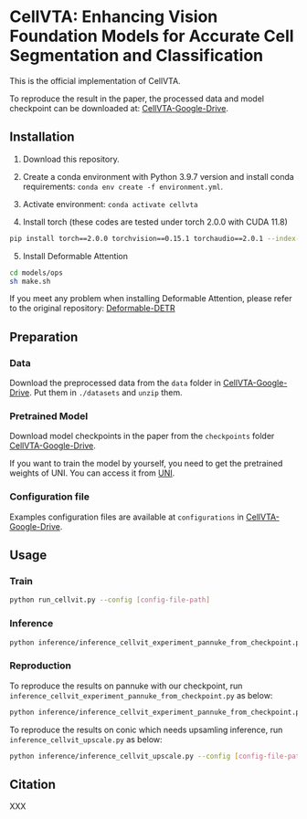 # CellVTA: Enhancing Vision Foundation Models for Accurate Cell Segmentation and Classification


This is the official implementation of CellVTA.

To reproduce the result in the paper, the processed data and model checkpoint can be downloaded at: [CellVTA-Google-Drive](https://drive.google.com/drive/folders/1yH1p9YCyQl6Es2O88P6a-Fc7qN0mx0Uk?usp=drive_link).

<!-- 

## Abstract

Cell instance segmentation is a fundamental task in digital pathology with broad clinical applications.  Recently, vision foundation models, which are predominantly based on Vision Transformers (ViTs), have achieved remarkable success in pathology image analysis. However, their improvements in cell instance segmentation remain limited. A key challenge arises from the tokenization process in ViTs, which aggressively reduces the spatial resolution of input images, leading to suboptimal segmentation quality, especially for small and densely packed cells. To address this problem, we propose CellVTA (Cell Vision Transformer with Adapter), a novel method that improves the performance of vision foundation models for cell instance segmentation by incorporating a CNN-based adapter module. This adapter extracts high-resolution spatial information from input images and injects it into the ViT through a cross-attention mechanism. Our method preserves the core architecture of ViT, ensuring seamless integration with pretrained foundation models. Extensive experiments show that CellVTA achieves 0.538 mPQ on the CoNIC dataset and 0.506 mPQ on the PanNuke dataset, which significantly outperforms the state-of-the-art cell segmentation methods. Ablation studies confirm the superiority of our approach over other fine-tuning strategies, including decoder-only fine-tuning and full fine-tuning. 

## Method
<p align="center">
  <img src="./docs/figures/cellvta_structure.png"/>
</p>

 -->

## Installation
1. Download this repository.
  <!-- `git clone https://github.com/TIO-IKIM/CellViT.git` -->

2. Create a conda environment with Python 3.9.7 version and install conda requirements: `conda env create -f environment.yml`. 

<!-- You can change the environment name by editing the `name` tag in the environment.yaml file. -->

3. Activate environment: `conda activate cellvta`

4. Install torch (these codes are tested under torch 2.0.0 with CUDA 11.8)
```bash    
pip install torch==2.0.0 torchvision==0.15.1 torchaudio==2.0.1 --index-url https://download.pytorch.org/whl/cu118
```

5. Install Deformable Attention

```bash  
cd models/ops
sh make.sh
```
If you meet any problem when installing Deformable Attention, please refer to the original repository: [Deformable-DETR](https://github.com/fundamentalvision/Deformable-DETR)


## Preparation
### Data
Download the preprocessed data from the `data` folder in  [CellVTA-Google-Drive](https://drive.google.com/drive/folders/1yH1p9YCyQl6Es2O88P6a-Fc7qN0mx0Uk?usp=drive_link). Put them in `./datasets` and `unzip` them.

### Pretrained Model
Download model checkpoints in the paper from the `checkpoints` folder [CellVTA-Google-Drive](https://drive.google.com/drive/folders/1yH1p9YCyQl6Es2O88P6a-Fc7qN0mx0Uk?usp=drive_link).

If you want to train the model by yourself, you need to get the pretrained weights of UNI. You can access it from [UNI](https://huggingface.co/MahmoodLab/UNI). 


### Configuration file
Examples configuration files are available at `configurations` in [CellVTA-Google-Drive](https://drive.google.com/drive/folders/1yH1p9YCyQl6Es2O88P6a-Fc7qN0mx0Uk?usp=drive_link).


## Usage
### Train
```bash
python run_cellvit.py --config [config-file-path]
```

### Inference
```bash
python inference/inference_cellvit_experiment_pannuke_from_checkpoint.py --config [config-file-path] --output_dir [dictionary-to-save-results] --gpu 0  
```

### Reproduction

To reproduce the results on pannuke with our checkpoint, run `inference_cellvit_experiment_pannuke_from_checkpoint.py` as below:
```bash
python inference/inference_cellvit_experiment_pannuke_from_checkpoint.py --config [config-file-path] --output_dir [dictionary-to-save-results] --gpu 0
```



To reproduce the results on conic which needs upsamling inference, run `inference_cellvit_upscale.py` as below:
```bash
python inference/inference_cellvit_upscale.py --config [config-file-path] --output_dir [dictionary-to-save-results] --gpu 0
```




## Citation

XXX

